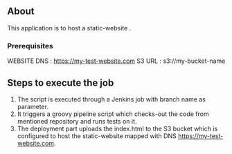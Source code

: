 

## About
This application is to host a static-website .



### Prerequisites
WEBSITE DNS : https://my-test-website.com
S3 URL : s3://my-bucket-name



## Steps to execute the job
1. The script is executed through a Jenkins job with branch name as parameter.
2. It triggers a groovy pipeline script which checks-out the code from mentioned repository and runs tests on it.
3. The deployment part uploads the index.html to the S3 bucket which is configured to host the static-website mapped with DNS https://my-test-website.com.

